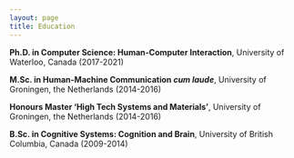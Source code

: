 ```yaml
---
layout: page
title: Education
---
```


**Ph.D. in Computer Science: Human-Computer Interaction**, University of Waterloo, Canada (2017-2021)

**M.Sc. in Human-Machine Communication _cum laude_**, University of Groningen, the Netherlands (2014-2016)

**Honours Master ‘High Tech Systems and Materials’**, University of Groningen, the Netherlands (2014-2016)

**B.Sc. in Cognitive Systems: Cognition and Brain**, University of British Columbia, Canada (2009-2014)